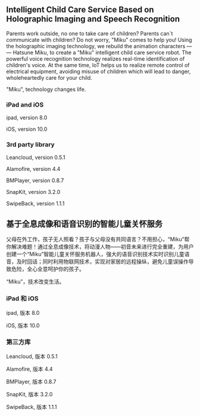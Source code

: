 ## Intelligent Child Care Service Based on Holographic Imaging and Speech Recognition

Parents work outside, no one to take care of children? Parents can`t communicate with children? Do not worry, "Miku" comes to help you! Using the holographic imaging technology, we rebuild the animation characters — —  Hatsune Miku, to create a "Miku" intelligent child care service robot. The powerful voice recognition technology realizes real-time identification of children's voice. At the same time, IoT helps us to realize remote control of electrical equipment, avoiding misuse of children which will lead to danger, wholeheartedly care for your child.

"Miku", technology  changes life.

### iPad and iOS

ipad, version 8.0

iOS, version 10.0

### 3rd party library

Leancloud, version 0.5.1

Alamofire, version 4.4

BMPlayer, version 0.8.7

SnapKit, version 3.2.0

SwipeBack, version 1.1.1



## 基于全息成像和语音识别的智能儿童关怀服务

父母在外工作，孩子无人照看？孩子与父母没有共同语言？不用担心，“Miku”帮你解决难题！通过全息成像技术，将动漫人物——初音未来进行完全重建，为用户创建一个“Miku”智能儿童关怀服务机器人，强大的语音识别技术实时识别儿童语音，及时回话；同时利用物联网技术，实现对家居的远程操纵，避免儿童误操作导致危险，全心全意呵护你的孩子。

“Miku”，技术改变生活。

### iPad 和 iOS

ipad, 版本 8.0

iOS, 版本 10.0

### 第三方库

Leancloud, 版本 0.5.1

Alamofire, 版本 4.4

BMPlayer, 版本 0.8.7

SnapKit, 版本 3.2.0

SwipeBack, 版本 1.1.1









